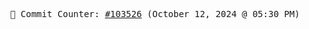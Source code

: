 <p align="center">
    <samp>
        📮 Commit Counter: <a href="https://github.com/Javascript-void0/Javascript-void0/commits/main">#103526</a> (October 12, 2024 @ 05:30 PM)
    </samp>
</p>